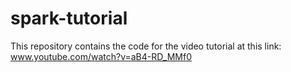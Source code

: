 # spark-tutorial

This repository contains the code for the video tutorial at this link: www.youtube.com/watch?v=aB4-RD_MMf0 

